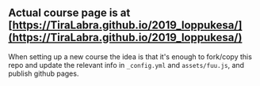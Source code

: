 ## Actual course page is at [https://TiraLabra.github.io/2019_loppukesa/](https://TiraLabra.github.io/2019_loppukesa/)

When setting up a new course the idea is that it's enough to fork/copy this repo and update the relevant info in `_config.yml` and `assets/fuu.js`, and publish github pages.

